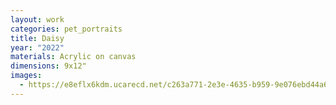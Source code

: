 ```yaml
---
layout: work
categories: pet_portraits
title: Daisy
year: "2022"
materials: Acrylic on canvas
dimensions: 9x12"
images:
  - https://e8eflx6kdm.ucarecd.net/c263a771-2e3e-4635-b959-9e076ebd44a6/-/resize/2400/-/quality/lightest/-/format/auto/
---
```

